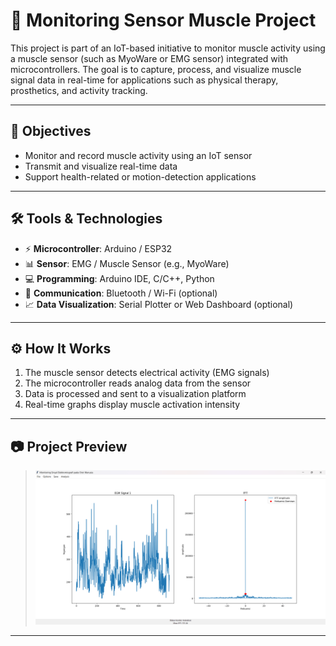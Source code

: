 # 💪 Monitoring Sensor Muscle Project

This project is part of an IoT-based initiative to monitor muscle activity using a muscle sensor (such as MyoWare or EMG sensor) integrated with microcontrollers. The goal is to capture, process, and visualize muscle signal data in real-time for applications such as physical therapy, prosthetics, and activity tracking.

---

## 🎯 Objectives

- Monitor and record muscle activity using an IoT sensor
- Transmit and visualize real-time data
- Support health-related or motion-detection applications

---

## 🛠️ Tools & Technologies

- ⚡ **Microcontroller**: Arduino / ESP32
- 📊 **Sensor**: EMG / Muscle Sensor (e.g., MyoWare)
- 💻 **Programming**: Arduino IDE, C/C++, Python
- 🔗 **Communication**: Bluetooth / Wi-Fi (optional)
- 📈 **Data Visualization**: Serial Plotter or Web Dashboard (optional)

---

## ⚙️ How It Works

1. The muscle sensor detects electrical activity (EMG signals)
2. The microcontroller reads analog data from the sensor
3. Data is processed and sent to a visualization platform
4. Real-time graphs display muscle activation intensity

---

## 📷 Project Preview

> ![project-setup](https://github.com/Cahyopw15/IoT-Project/blob/main/Monitoring%20Sensor%20Muscle%20Project/gui/image.png)

---
